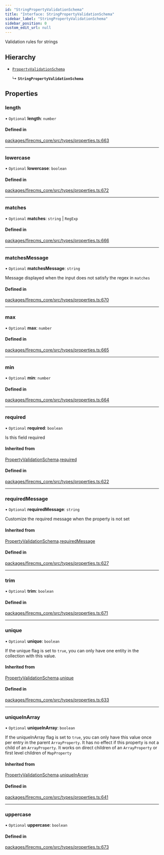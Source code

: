 ```yaml
---
id: "StringPropertyValidationSchema"
title: "Interface: StringPropertyValidationSchema"
sidebar_label: "StringPropertyValidationSchema"
sidebar_position: 0
custom_edit_url: null
---
```


Validation rules for strings

## Hierarchy

- [`PropertyValidationSchema`](PropertyValidationSchema.md)

  ↳ **`StringPropertyValidationSchema`**

## Properties

### length

• `Optional` **length**: `number`

#### Defined in

[packages/firecms_core/src/types/properties.ts:663](https://github.com/FireCMSco/firecms/blob/d45f3739/packages/firecms_core/src/types/properties.ts#L663)

___

### lowercase

• `Optional` **lowercase**: `boolean`

#### Defined in

[packages/firecms_core/src/types/properties.ts:672](https://github.com/FireCMSco/firecms/blob/d45f3739/packages/firecms_core/src/types/properties.ts#L672)

___

### matches

• `Optional` **matches**: `string` \| `RegExp`

#### Defined in

[packages/firecms_core/src/types/properties.ts:666](https://github.com/FireCMSco/firecms/blob/d45f3739/packages/firecms_core/src/types/properties.ts#L666)

___

### matchesMessage

• `Optional` **matchesMessage**: `string`

Message displayed when the input does not satisfy the regex in `matches`

#### Defined in

[packages/firecms_core/src/types/properties.ts:670](https://github.com/FireCMSco/firecms/blob/d45f3739/packages/firecms_core/src/types/properties.ts#L670)

___

### max

• `Optional` **max**: `number`

#### Defined in

[packages/firecms_core/src/types/properties.ts:665](https://github.com/FireCMSco/firecms/blob/d45f3739/packages/firecms_core/src/types/properties.ts#L665)

___

### min

• `Optional` **min**: `number`

#### Defined in

[packages/firecms_core/src/types/properties.ts:664](https://github.com/FireCMSco/firecms/blob/d45f3739/packages/firecms_core/src/types/properties.ts#L664)

___

### required

• `Optional` **required**: `boolean`

Is this field required

#### Inherited from

[PropertyValidationSchema](PropertyValidationSchema.md).[required](PropertyValidationSchema.md#required)

#### Defined in

[packages/firecms_core/src/types/properties.ts:622](https://github.com/FireCMSco/firecms/blob/d45f3739/packages/firecms_core/src/types/properties.ts#L622)

___

### requiredMessage

• `Optional` **requiredMessage**: `string`

Customize the required message when the property is not set

#### Inherited from

[PropertyValidationSchema](PropertyValidationSchema.md).[requiredMessage](PropertyValidationSchema.md#requiredmessage)

#### Defined in

[packages/firecms_core/src/types/properties.ts:627](https://github.com/FireCMSco/firecms/blob/d45f3739/packages/firecms_core/src/types/properties.ts#L627)

___

### trim

• `Optional` **trim**: `boolean`

#### Defined in

[packages/firecms_core/src/types/properties.ts:671](https://github.com/FireCMSco/firecms/blob/d45f3739/packages/firecms_core/src/types/properties.ts#L671)

___

### unique

• `Optional` **unique**: `boolean`

If the unique flag is set to `true`, you can only have one entity in the
collection with this value.

#### Inherited from

[PropertyValidationSchema](PropertyValidationSchema.md).[unique](PropertyValidationSchema.md#unique)

#### Defined in

[packages/firecms_core/src/types/properties.ts:633](https://github.com/FireCMSco/firecms/blob/d45f3739/packages/firecms_core/src/types/properties.ts#L633)

___

### uniqueInArray

• `Optional` **uniqueInArray**: `boolean`

If the uniqueInArray flag is set to `true`, you can only have this value
once per entry in the parent `ArrayProperty`. It has no effect if this
property is not a child of an `ArrayProperty`. It works on direct
children of an `ArrayProperty` or first level children of `MapProperty`

#### Inherited from

[PropertyValidationSchema](PropertyValidationSchema.md).[uniqueInArray](PropertyValidationSchema.md#uniqueinarray)

#### Defined in

[packages/firecms_core/src/types/properties.ts:641](https://github.com/FireCMSco/firecms/blob/d45f3739/packages/firecms_core/src/types/properties.ts#L641)

___

### uppercase

• `Optional` **uppercase**: `boolean`

#### Defined in

[packages/firecms_core/src/types/properties.ts:673](https://github.com/FireCMSco/firecms/blob/d45f3739/packages/firecms_core/src/types/properties.ts#L673)

